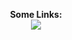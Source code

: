 <p align="center">
  <b>Some Links:</b><br>
  <img src="http://s.4cdn.org/image/title/105.gif">
</p>
